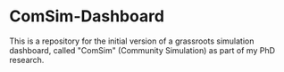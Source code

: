 # ComSim-Dashboard
This is a repository for the initial version of a grassroots simulation dashboard, called "ComSim" (Community Simulation) as part of my PhD research.
